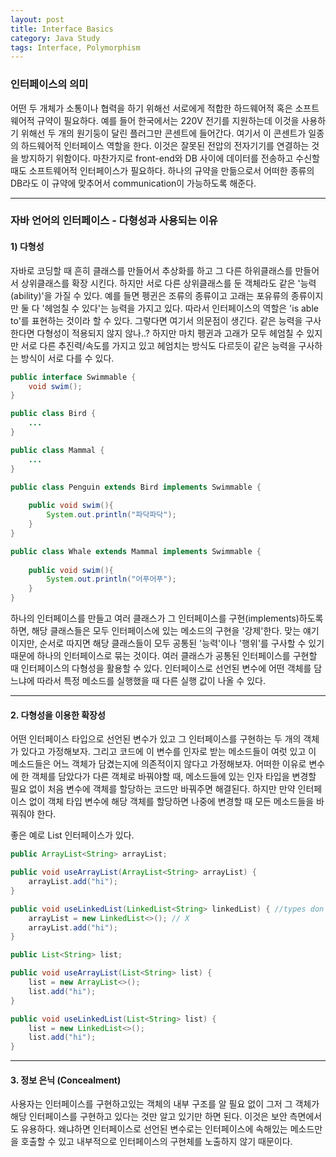 ```yaml
---
layout: post
title: Interface Basics
category: Java Study
tags: Interface, Polymorphism
---
```



### 인터페이스의 의미

어떤 두 개체가 소통이나 협력을 하기 위해선 서로에게 적합한 하드웨어적 혹은 소프트웨어적 규약이 필요하다. 예를 들어 한국에서는 220V 전기를 지원하는데 이것을 사용하기 위해선 두 개의 원기둥이 달린 플러그만 콘센트에 들어간다. 여기서 이 콘센트가 일종의 하드웨어적 인터페이스 역할을 한다. 이것은 잘못된 전압의 전자기기를 연결하는 것을 방지하기 위함이다. 
마찬가지로 front-end와 DB 사이에 데이터를 전송하고 수신할 때도 소프트웨어적 인터페이스가 필요하다. 하나의 규약을 만듦으로서 어떠한 종류의 DB라도 이 규약에 맞추어서 communication이 가능하도록 해준다.

---

### 자바 언어의 인터페이스 - 다형성과 사용되는 이유
#### 1) 다형성

자바로 코딩할 때 흔히 클래스를 만들어서 추상화를 하고 그 다른 하위클래스를 만들어서 상위클래스를 확장 시킨다. 하지만 서로 다른 상위클래스를 둔 객체라도 같은 '능력(ability)'을 가질 수 있다. 예를 들면 펭귄은 조류의 종류이고 고래는 포유류의 종류이지만 둘 다 '헤엄칠 수 있다'는 능력을 가지고 있다. 따라서 인터페이스의 역할은 'is able to'를 표현하는 것이라 할 수 있다.
그렇다면 여기서 의문점이 생긴다. 같은 능력을 구사한다면 다형성이 적용되지 않지 않나..? 하지만 마치 펭귄과 고래가 모두 헤엄칠 수 있지만 서로 다른 추진력/속도를 가지고 있고 헤엄치는 방식도 다르듯이 같은 능력을 구사하는 방식이 서로 다를 수 있다.

```java
public interface Swimmable {
	void swim();
}

public class Bird {
	...
}

public class Mammal {
	...
}

public class Penguin extends Bird implements Swimmable {
	
    public void swim(){
    	System.out.println("파닥파닥");
    }
}

public class Whale extends Mammal implements Swimmable {
	
    public void swim(){
    	System.out.println("어푸어푸");
    }
}
```

하나의 인터페이스를 만들고 여러 클래스가 그 인터페이스를 구현(implements)하도록 하면, 해당 클래스들은 모두 인터페이스에 있는 메소드의 구현을 '강제'한다. 맞는 얘기이지만, 순서로 따지면 해당 클래스들이 모두 공통된 '능력'이나 '행위'를 구사할 수 있기 때문에 하나의 인터페이스로 묶는 것이다.
여러 클래스가 공통된 인터페이스를 구현할 때 인터페이스의 다형성을 활용할 수 있다. 인터페이스로 선언된 변수에 어떤 객체를 담느냐에 따라서 특정 메소드를 실행했을 때 다른 실행 값이 나올 수 있다. 

---

#### 2. 다형성을 이용한 확장성
어떤 인터페이스 타입으로 선언된 변수가 있고 그 인터페이스를 구현하는 두 개의 객체가 있다고 가정해보자. 그리고 코드에 이 변수를 인자로 받는 메소드들이 여럿 있고 이 메소드들은 어느 객체가 담겼는지에 의존적이지 않다고 가정해보자. 어떠한 이유로 변수에 한 객체를 담았다가 다른 객체로 바꿔야할 때, 메소드들에 있는 인자 타입을 변경할 필요 없이 처음 변수에 객체를 할당하는 코드만 바꿔주면 해결된다. 하지만 만약 인터페이스 없이 객체 타입 변수에 해당 객체를 할당하면 나중에 변경할 때 모든 메소드들을 바꿔줘야 한다.

좋은 예로 List 인터페이스가 있다.

```java
public ArrayList<String> arrayList;

public void useArrayList(ArrayList<String> arrayList) {
	arrayList.add("hi");
}

public void useLinkedList(LinkedList<String> linkedList) { //types don't match
	arrayList = new LinkedList<>(); // X
	arrayList.add("hi");
}
```
```java
public List<String> list;

public void useArrayList(List<String> list) {
	list = new ArrayList<>();
	list.add("hi");
}

public void useLinkedList(List<String> list) {
	list = new LinkedList<>();
	list.add("hi");
}
```

---

#### 3. 정보 은닉 (Concealment)
사용자는 인터페이스를 구현하고있는 객체의 내부 구조를 알 필요 없이 그저 그 객체가 해당 인터페이스를 구현하고 있다는 것만 알고 있기만 하면 된다. 이것은 보안 측면에서도 유용하다. 왜냐하면 인터페이스로 선언된 변수로는 인터페이스에 속해있는 메소드만을 호출할 수 있고 내부적으로 인터페이스의 구현체를 노출하지 않기 때문이다.